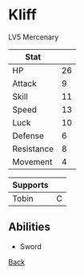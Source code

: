 # Kliff

LV5 Mercenary

| Stat       | <!-- --> |
| ---------- | -------- |
| HP         | 26       |
| Attack     | 9        |
| Skill      | 11       |
| Speed      | 13       |
| Luck       | 10       |
| Defense    | 6        |
| Resistance | 8        |
| Movement   | 4        |

| Supports | <!-- --> |
| -------- | -------- |
| Tobin    | C        |

## Abilities

- Sword

[Back](README.md)
